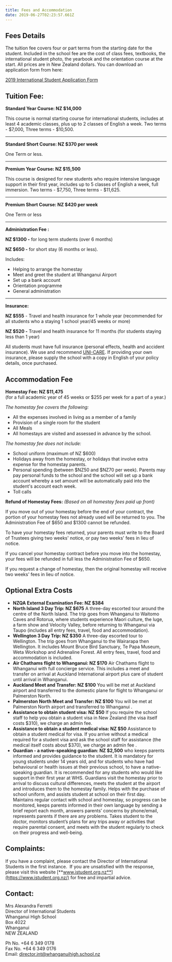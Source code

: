 ```yaml
---
title: Fees and Accommodation
date: 2019-06-27T02:23:57.661Z
---
```

## Fees Details

The tuition fee covers four or part terms from the starting date for the student. Included in the school fee are the cost of class fees, textbooks, the international student photo, the yearbook and the orientation course at the start. All prices are in New Zealand dollars. You can download an application form from here:

[2019 International Student Application Form](https://res.cloudinary.com/whanganuihigh/image/upload/v1568687517/International/2020_WHS_International_Enrolment_Form.pdf)

## **Tuition Fee:** 

**Standard Year Course: NZ $14,000**

This course is normal starting course for international students, includes at least 4 academic classes, plus up to 2 classes of English a week. Two terms - $7,000, Three terms - $10,500.

****

**Standard Short Course: NZ $370 per week**

One Term or less.

****

**Premium Year Course: NZ $15,500**

This course is designed for new students who require intensive language support in their first year, includes up to 5 classes of English a week, full immersion. Two terms - $7,750, Three terms - $11,625.

****

**Premium Short Course: NZ $420 per week**

One Term or less

****

**Administration Fee :** 

**NZ $1300 -** for long term students (over 6 months) 

**NZ $650 -** for short stay (6 months or less).

Includes:

* Helping to arrange the homestay
* Meet and greet the student at Whanganui Airport
* Set up a bank account
* Orientation programme
* General administration

****

**Insurance:**

**NZ $555** - Travel and health insurance for 1 whole year (recommended for all students who a staying 1 school year/45 weeks or more)

**NZ $520 -** Travel and health insurance for 11 months (for students staying less than 1 year)

All students must have full insurance (personal effects, health and accident insurance). We use and recommend [UNI-CARE](https://www.uni-care.org/). If providing your own insurance, please supply the school with a copy in English of your policy details, once purchased.



## **Accommodation Fee**

**Homestay Fee: NZ $11,475**\
(for a full academic year of 45 weeks or $255 per week for a part of a year.)

_The homestay fee covers the following:_

* All the expenses involved in living as a member of a family
* Provision of a single room for the student  
* All Meals  
* All homestays are visited and assessed in advance by the school.

_The homestay fee does not include:_

* School uniform (maximum of NZ $600)
* Holidays away from the homestay, or holidays that involve extra expense for the homestay parents.
* Personal spending (between $NZ50 and $NZ70 per week). Parents may pay personal funds to the school and the school will set up a bank account whereby a set amount will be automatically paid into the student's account each week.  
* Toll calls 

**Refund of Homestay Fees:** _(Based on all homestay fees paid up front)_

If you move out of your homestay before the end of your contract, the portion of your homestay fees not already used will be returned to you. The Administration Fee of $650 and $1300 cannot be refunded.

To have your homestay fees returned, your parents must write to the Board of Trustees giving two weeks' notice, or pay two weeks' fees in lieu of notice.

If you cancel your homestay contract before you move into the homestay, your fees will be refunded in full less the Administration Fee of $650.

If you request a change of homestay, then the original homestay will receive two weeks' fees in lieu of notice.



## Optional Extra Costs

* **NZQA External Examination Fee: NZ $384**
* **North Island 3 Day Trip: NZ $675** A three-day escorted tour around the centre of the North Island.  The trip goes from Whanganui to Waitomo Caves and Rotorua, where students experience Maori culture, the luge, a farm show and Velocity Valley, before returning to Whanganui via Taupo (includes all entry fees, travel, food and accommodation).
* **Wellington 3 Day Trip: NZ $350** A three-day escorted tour to Wellington. The trip goes from Whanganui to the Wairarapa then Wellington.  It includes Mount Bruce Bird Sanctuary, Te Papa Museum, Weta Workshop and Adrenaline Forest.  All entry fees, travel, food and accommodation is included.
* **Air Chathams flight to Whanganui: NZ $170** Air Chathams flight to Whanganui with full concierge service. This includes a meet and transfer on arrival at Auckland International airport plus care of student until arrival in Whanganui.  
* **Auckland Meet and Transfer: NZ $100** You will be met at Auckland airport and transferred to the domestic plane for flight to Whanganui or Palmerston North.
* **Palmerston North Meet and Transfer: NZ $100** You will be met at Palmerston North airport and transferred to Whanganui.
* **Assistance to obtain student visa: NZ $50** If you require the school staff to help you obtain a student visa in New Zealand (the visa itself costs $310), we charge an admin fee.
* **Assistance to obtain a student medical visa: NZ $50** Assistance to obtain a student medical for visa. If you arrive without a medical required for a student visa and ask
  the school staff for assistance (the medical itself costs about $370), we charge an admin fee.
* **Guardian - a native-speaking guardian: NZ $2,500** who keeps parents informed and provides guidance to the student. It is mandatory for young students under 14 years old, and for students who have had behavioural or health issues at their previous school, to have a native-speaking guardian. It is recommended for any students who would like support in their first year at WHS. Guardians visit the homestay prior to arrival to discuss cultural differences, meets the student at the airport and introduces them to the homestay family. Helps with the purchase of school uniform, and assists student at school on their first day.  Maintains regular contact with school and homestay, so progress can be monitored, keeps parents informed in their own language by sending a brief report each month, answers parents’ concerns by phone/email, represents parents if there are any problems.  Takes student to the doctor, monitors student’s plans for any trips away or activities that require parental consent, and meets with the student regularly to check on their progress and well-being.                    


## **Complaints:** 

If you have a complaint, please contact the Director of International Students in the first instance.  If you are unsatisfied with the response, please visit this website [**www.istudent.org.nz**](https://www.istudent.org.nz/) for free and impartial advice. 

## **Contact:**

Mrs Alexandra Ferretti\
Director of International Students\
Whanganui High School\
Box 4022\
Whanganui\
NEW ZEALAND

Ph No. +64 6 349 0178\
Fax No. +64 6 349 0176\
Email: director.int@whanganuihigh.school.nz
